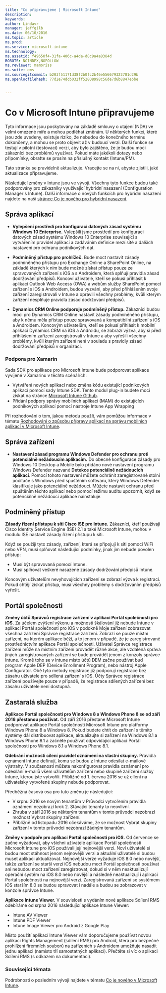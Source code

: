 ```yaml
---
title: "Co připravujeme | Microsoft Intune"
description: 
keywords: 
author: Lindavr
manager: jeffgilb
ms.date: 06/10/2016
ms.topic: article
ms.prod: 
ms.service: microsoft-intune
ms.technology: 
ms.assetid: f49650f4-31fa-406c-a4da-d8c9a4a8384d
ROBOTS: NOINDEX,NOFOLLOW
ms.reviewer: mamoriss
ms.suite: ems
ms.sourcegitcommit: b203f51171d38f2b0fc2b46e556679322701d29b
ms.openlocfilehash: 77d2e74dcb032ff52808998c56de7d6b8847ebbe


---
```


# Co v Microsoft Intune připravujeme
Tyto informace jsou poskytovány na základě smlouvy o utajení (NDA) ve velmi omezené míře a mohou podléhat změnám. U některých funkcí, které jsou zde uvedeny, existuje riziko, že nebudou do konečného termínu dokončeny, a mohou se proto objevit až v budoucí verzi. Další funkce se testují v pilotní (testovací) verzi, aby bylo zajištěno, že je budou moci zákazníci bez problémů využívat. Pokud máte jakékoli dotazy nebo připomínky, obraťte se prosím na příslušný kontakt (Intune/PM).

Tato stránka se pravidelně aktualizuje. Vracejte se na ni, abyste zjistili, jaké aktualizace připravujeme.

Následující změny v Intune jsou ve vývoji. Všechny tyto funkce budou také podporovány pro zákazníky využívající hybridní nasazení (Configuration Manager s Intune). Další informace o nových funkcích pro hybridní nasazení najdete na naší [stránce Co je nového pro hybridní nasazení](https://technet.microsoft.com/en-US/library/mt718155(TechNet.10).aspx).


## Správa aplikací
- **Vylepšení prostředí pro konfiguraci datových zásad systému Windows 10 Enterprise.** Vylepšili jsme prostředí pro konfiguraci datových zásad systému Windows 10 Enterprise související s vytvářením pravidel aplikací a zadáváním definice mezí sítě a dalších nastavení pro ochranu podnikových dat.
<!---TFS 1303011--->

- **Podmíněný přístup pro prohlížeč.** Bude moct nastavit zásady podmíněného přístupu pro Exchange Online a SharePoint Online, na základě kterých k nim bude možné získat přístup pouze ze spravovaných zařízení s iOS a s Androidem, která splňují pravidla zásad dodržování předpisů. Koncoví uživatelé, kteří se pokusí přihlásit k aplikaci Outlook Web Access (OWA) a webům služby SharePoint pomocí zařízení s iOS a Androidem, budou vyzváni, aby před přihlášením svoje zařízení zaregistrovali v Intune a opravili všechny problémy, kvůli kterým zařízení nesplňuje pravidla zásad dodržování předpisů.
<!---TFS 1175844--->

- **Dynamics CRM Online podporuje podmíněný přístup.** Zákazníci budou moci pro Dynamics CRM Online nastavit zásady podmíněného přístupu, aby k němu měla přístup pouze spravovaná a kompatibilní zařízení s iOS a Androidem. Koncovým uživatelům, kteří se pokusí přihlásit k mobilní aplikaci Dynamics CRM na iOS a Androidu, se zobrazí výzva, aby si před přihlášením zařízení zaregistrovali v Intune a aby vyřešili všechny problémy, kvůli kterým zařízení není v souladu s pravidly zásad dodržování předpisů v organizaci.
<!---TFS1295358--->

### Podpora pro Xamarin
Sada SDK pro aplikace pro Microsoft Intune bude podporovat aplikace vyvíjené v Xamarinu v těchto scénářích:

- Vytváření nových aplikací nebo změna kódu existující podnikových aplikací pomocí sady Intune SDK. Tento modul plug-in budete moci získat na stránce [Microsoft Intune Github](https://github.com/msintuneappsdk).
- Přidání podpory správy mobilních aplikací (MAM) do existujících podnikových aplikací pomocí nástroje Intune App Wrapping

Při rozhodování o tom, jakou metodu použít, vám pomůžou informace v tématu [Rozhodování o způsobu přípravy aplikací na správu mobilních aplikací v Microsoft Intune](https://docs.microsoft.com/en-us/intune/deploy-use/decide-how-to-prepare-apps-for-mobile-application-management-with-microsoft-intune).
<!--- TFS 1061478 & TFS 1152340--->

## Správa zařízení
- **Nastavení zásad programu Windows Defender pro ochranu proti potenciálně nežádoucím aplikacím.** Do obecné konfigurace zásady pro Windows 10 Desktop a Mobile bylo přidáno nové nastavení programu Windows Defender nazvané **Detekce potenciálně nežádoucích aplikací**. Pomocí tohoto nastavení můžete ochránit zaregistrované stolní počítače s Windows před spuštěním softwaru, který Windows Defender klasifikuje jako potenciálně nežádoucí. Můžete nastavit ochranu před spuštěním těchto aplikací nebo pomocí režimu auditu upozornit, když se potenciálně nežádoucí aplikace nainstaluje.
<!---TFS 1244478--->

## Podmíněný přístup
**Zásady řízení přístupu k síti Cisco ISE pro Intune.**  Zákazníci, kteří používají Cisco Identity Service Engine (ISE) 2.1 a také Microsoft Intune, mohou v modulu ISE nastavit zásady řízení přístupu k síti.

Když se použijí tyto zásady, zařízení, která se připojují k síti pomocí WiFi nebo VPN, musí splňovat následující podmínky, jinak jim nebude povolen přístup:

* Musí být spravovaná pomocí Intune.
* Musí splňovat veškeré nasazené zásady dodržování předpisů Intune.

Koncovým uživatelům nevyhovujících zařízení se zobrazí výzva k registraci. Pokud chtějí získat přístup, musí všechny problémy s dodržováním předpisů vyřešit.
<!---TFS 1299144--->

## Portál společnosti
**Změny účtů Správců registrace zařízení v aplikaci Portál společnosti pro iOS.** Za účelem zvýšení výkonu a možností škálování již nebude Intune v aplikaci Portál společnosti pro iOS v podokně Moje zařízení zobrazovat všechna zařízení Správce registrace zařízení. Zobrazí se pouze místní zařízení, na kterém aplikace běží, a to jenom v případě, že je zaregistrované prostřednictvím aplikace Portál společnosti. Uživatel Správce registrace zařízení může na místním zařízení provádět různé akce, ale vzdálená správa jiných zaregistrovaných zařízení se bude provádět jenom z konzoly správce Intune.  Kromě toho se v Intune místo účtů DEM začne používat buď program Apple DEP (Device Enrollment Program), nebo nástroj Apple Configurator. Obě tyto metody registrace již podporují registrace bez zásahu uživatele pro sdílená zařízení s iOS. Účty Správce registrace zařízení používejte pouze v případě, že registrace sdílených zařízení bez zásahu uživatele není dostupná.
<!---TFS 1233681--->

## Zastaralá služba
**Aplikace Portál společnosti pro Windows 8 a Windows Phone 8 se od září 2016 přestanou používat.** Od září 2016 přestane Microsoft Intune podporovat aplikace Portál společnosti Microsoft Intune pro platformy Windows Phone 8 a Windows 8. Pokud budete chtít do zařízení s těmito systémy dál distribuovat aplikace, aktualizujte si zařízení na Windows 8.1 a Windows Phone 8.1 a začněte používat odpovídající aplikaci Portál společnosti pro Windows 8.1 a Windows Phone 8.1.
<!---TFS 1255391--->

**Odebrání možnosti cílení pravidel oznámení na vlastní skupiny.**
Pravidla oznámení Intune definují, komu se budou z Intune odesílat e-mailové výstrahy. V současnosti můžete nakonfigurovat pravidla oznámení pro odesílání e-mailů všem uživatelům zařízení nebo skupině zařízení služby Intune, kterou jste vytvořili. Přibližně od 1. června 2016 se už cílení na uživatelsky vytvořené skupiny nebude podporovat.

Předběžná časová osa pro tuto změnu je následující:
- V srpnu 2016 se novým tenantům v Průvodci vytvořením pravidla oznámení nezobrazí krok 2. Stávající tenanty to neovlivní.
- Zhruba v září 2016 se některým tenantům v tomto průvodci nezobrazí možnost Vybrat skupiny zařízení.
- Přibližně od listopadu 2016 očekáváme, že se možnost Vybrat skupiny zařízení v tomto průvodci nezobrazí žádným tenantům.
<!---   TFS 1278864--->

**Změny v podpoře pro aplikaci Portál společnosti pro iOS.**
Od července se začne vyžadovat, aby všichni uživatelé aplikace Portál společnosti Microsoft Intune pro iOS používali její nejnovější verzi. Noví uživatelé si budou moct stáhnout jenom nejnovější verzi a aktuální uživatelé si budou muset aplikaci aktualizovat. Nejnovější verze vyžaduje iOS 8.0 nebo novější, takže zařízení se starší verzí iOS nebudou moct Portál společnosti používat ani nebudou moct zařízení zaregistrovat, dokud si v něm neaktualizují operační systém na iOS 8.0 nebo novější a následně neaktualizují i aplikaci Portál společnosti na nejnovější verzi. Zaregistrovaná zařízení se systémem iOS starším 8.0 se budou spravovat i nadále a budou se zobrazovat v konzole správce Intune.  

**Aplikace Intune Viewer.** V souvislosti s vydáním nové aplikace Sdílení RMS odebíráme od srpna 2016 následující aplikace Intune Viewer:
- Intune AV Viewer
- Intune PDF Viewer
- Intune Image Viewer pro Android z Google Play

Místo použití aplikací Intune Viewer vám doporučujeme používat novou aplikaci Rights Management (sdílení RMS) pro Android, která pro bezpečné prohlížení firemních souborů na zařízeních s Androidem umožňuje nasadit jednu aplikaci (namísto tří samostatných aplikací). Přečtěte si víc o aplikaci Sdílení RMS (s odkazem na dokumentaci).


### Související témata
Podrobnosti o posledním vývoji najdete v tématu [Co je nového v Microsoft Intune](whats-new-in-microsoft-intune.md).



<!--HONumber=Jun16_HO3-->


